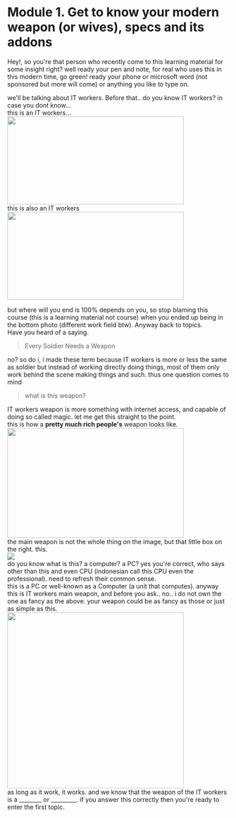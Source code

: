 # Module 1. Get to know your modern weapon (or wives), specs and its addons
Hey!, so you're that person who recently come to this learning material for some insight right?
well ready your pen and note, for real who uses this in this modern time, go green! ready your phone or microsoft word (not sponsored but more will come) or anything you like to type on.

we'll be talking about IT workers. Before that.. do you know IT workers? in case you dont know...\
this is an IT workers...\
<img src='https://github.com/Kae-Desu/Starting-Point/assets/87841341/80ffd66c-7653-4261-b5da-19ba0c0db944' width='400' height='200'>\
this is also an IT workers\
<img src='https://github.com/Kae-Desu/Starting-Point/assets/87841341/1f2779f7-ae1d-432e-8bc0-14085cc4c2d2' width='400' height='200'>

but where will you end is 100% depends on you, so stop blaming this course (this is a learning material not course) when you ended up being in the bottom photo (different work field btw).
Anyway back to topics.\
Have you heard of a saying.
> Every Soldier Needs a Weapon

no? so do i, i made these term because IT workers is more or less the same as soldier but instead of working directly doing things, most of them only work behind the scene making things and such.
thus one question comes to mind
> what is this weapon?

IT workers weapon is more something with internet access, and capable of doing so called magic. let me get this straight to the point.\
this is how a **pretty much rich people's** weapon looks like.\
<img src='https://github.com/Kae-Desu/Starting-Point/assets/87841341/6b768646-25da-44b2-9d20-26e980b1c68e' width='400' height='250'>\
the main weapon is not the whole thing on the image, but that little box on the right. this.\
<img src='https://github.com/Kae-Desu/Starting-Point/assets/87841341/6af2ebfc-90c3-492d-a16d-e1d9f7a23efa'>\
do you know what is this?
a computer? a PC? yes you're correct, who says other than this and even CPU (indonesian call this CPU even the professional). need to refresh their common sense.\
this is a PC or well-known as a Computer (a unit that computes). anyway this is IT workers main weapon, and before you ask.. no.. i do not own the one as fancy as the above. your weapon could be as fancy as those or just as simple as this.
<img src='https://github.com/Kae-Desu/Starting-Point/assets/87841341/bba7d5b1-4d63-44f5-84e0-600f30d4a096' width='400' height='400'>\
as long as it work, it works. and we know that the weapon of the IT workers is a ________ or _________. if you answer this correctly then you're ready to enter the first topic.
